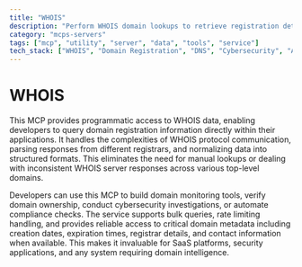 ```yaml
---
title: "WHOIS"
description: "Perform WHOIS domain lookups to retrieve registration details, ownership information, and domain status for any registered domain name."
category: "mcps-servers"
tags: ["mcp", "utility", "server", "data", "tools", "service"]
tech_stack: ["WHOIS", "Domain Registration", "DNS", "Cybersecurity", "API Integration"]
---
```


# WHOIS

This MCP provides programmatic access to WHOIS data, enabling developers to query domain registration information directly within their applications. It handles the complexities of WHOIS protocol communication, parsing responses from different registrars, and normalizing data into structured formats. This eliminates the need for manual lookups or dealing with inconsistent WHOIS server responses across various top-level domains.

Developers can use this MCP to build domain monitoring tools, verify domain ownership, conduct cybersecurity investigations, or automate compliance checks. The service supports bulk queries, rate limiting handling, and provides reliable access to critical domain metadata including creation dates, expiration times, registrar details, and contact information when available. This makes it invaluable for SaaS platforms, security applications, and any system requiring domain intelligence.
